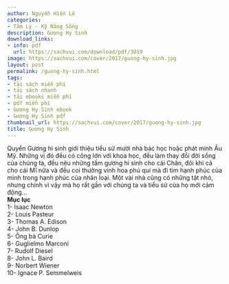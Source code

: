 ```yaml
---
author: Nguyễn Hiến Lê
categories:
- Tâm Lý - Kỹ Năng Sống
description: Gương Hy Sinh
download_links:
- info: pdf
  url: https://sachvui.com/download/pdf/3919
image: https://sachvui.com/cover/2017/guong-hy-sinh.jpg
layout: post
permalink: /guong-hy-sinh.html
tags:
- tải sách miễn phí
- tải sách nhanh
- tải ebooks miễn phí
- pdf miễn phí
- Gương Hy Sinh ebook
- Gương Hy Sinh pdf
thumbnail_url: https://sachvui.com/cover/2017/guong-hy-sinh.jpg
title: Gương Hy Sinh
---
```


 <div class="item-desc text-justify"> <p>Quyển Gương hi sinh giới thiệu tiểu sử mười nhà bác học hoặc phát minh Âu Mỹ. Những vị đó đều có công lớn với khoa học, đều làm thay đổi đời sống của chúng ta, đều nêu những tấm gương hi sinh cho cái Chân, đôi khi cả cho cái Mĩ nữa và đều coi thường vinh hoa phú quí mà đi tìm hạnh phúc của mình trong hạnh phúc của nhân loại. Một vài nhà cũng có những tật nhỏ, nhưng chính vì vậy mà họ rất gần với chúng ta và tiểu sử của họ mới cảm động...<br><strong>Mục lục</strong><br>1- Isaac Newton<br>2- Louis Pasteur<br>3- Thomas A. Edison<br>4- John B. Dunlop<br>5- Ông bà Curie<br>6- Guglielmo Marconi<br>7- Rudolf Diesel<br>8- John L. Baird<br>9- Norbert Wiener<br>10- Ignace P. Semmelweis</p> </div>